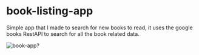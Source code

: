 # book-listing-app
Simple app that I made to search for new books to read, it uses the google books RestAPI to search for all the book related data.

 ![book-app?](https://media.giphy.com/media/ktsf4I2KssRY1rOZkM/giphy.gif)

